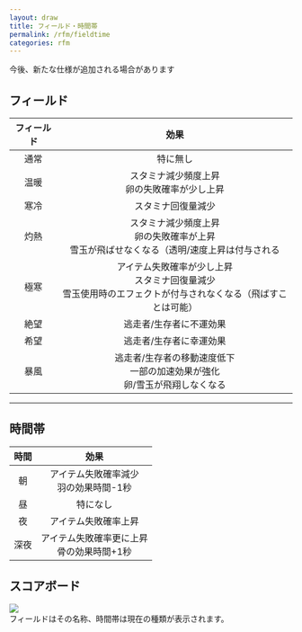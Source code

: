 ```yaml
---
layout: draw
title: フィールド・時間帯
permalink: /rfm/fieldtime
categories: rfm
---
```

<p class="alert alert-info">今後、新たな仕様が追加される場合があります</p>

## フィールド

| フィールド | 効果 |
| :-----------: |:-------------:|
| 通常 | 特に無し |
| 温暖 | スタミナ減少頻度上昇<br>卵の失敗確率が少し上昇 |
| 寒冷 | スタミナ回復量減少 |  
| 灼熱 | スタミナ減少頻度上昇<br>卵の失敗確率が上昇<br>雪玉が飛ばせなくなる（透明/速度上昇は付与される |
| 極寒 | アイテム失敗確率が少し上昇<br>スタミナ回復量減少<br>雪玉使用時のエフェクトが付与されなくなる（飛ばすことは可能） |
| 絶望 | 逃走者/生存者に不運効果 |
| 希望 | 逃走者/生存者に幸運効果 |
| 暴風 | 逃走者/生存者の移動速度低下<br>一部の加速効果が強化<br>卵/雪玉が飛翔しなくなる |
  
----------------------------------------


## 時間帯 

| 時間 | 効果 |
| :-----------: |:---------------:|
| 朝 | アイテム失敗確率減少<br>羽の効果時間-1秒 |
| 昼 | 特になし |
| 夜 | アイテム失敗確率上昇 |
| 深夜 | アイテム失敗確率更に上昇<br>骨の効果時間+1秒 |


## スコアボード  
<img src="http://web.njj12.net/public/images/scoreB.png"><br>
フィールドはその名称、時間帯は現在の種類が表示されます。
 
